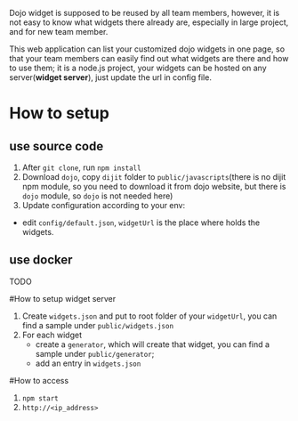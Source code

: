 Dojo widget is supposed to be reused by all team members, however, it is not easy to know what widgets there already are, especially in large project, and for new team member.  

This web application can list your customized dojo widgets in one page, so that your team members can easily find out what widgets are there and how to use them; it is a node.js project, your widgets can be hosted on any server(**widget server**), just update the url in config file.
# How to setup
## use source code  
1. After `git clone`, run `npm install`  
2. Download `dojo`, copy `dijit` folder to `public/javascripts`(there is no dijit npm module, so you need to download it from dojo website, but there is `dojo` module, so `dojo` is not needed here)  
3. Update configuration according to your env:
  - edit `config/default.json`, `widgetUrl` is the place where holds the widgets.   
   
## use docker
TODO

#How to setup widget server
1.  Create `widgets.json` and put to root folder of your `widgetUrl`, you can find a sample under `public/widgets.json`
2. For each widget
   - create a `generator`, which will create that widget, you can find a sample under `public/generator`; 
   - add an entry in `widgets.json`

#How to access
1. `npm start`
2. `http://<ip_address>`